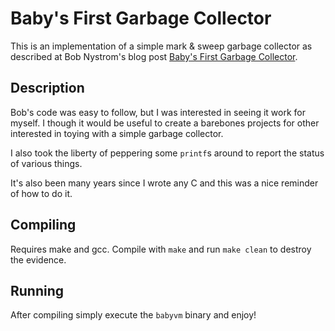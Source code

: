 # Baby's First Garbage Collector

This is an implementation of a simple mark & sweep garbage collector as
described at Bob Nystrom's blog post
[Baby's First Garbage Collector](http://journal.stuffwithstuff.com/2013/12/08/babys-first-garbage-collector/).

## Description

Bob's code was easy to follow, but I was interested in seeing it work for myself. I though it
would be useful to create a barebones projects for other interested in toying with a simple
garbage collector.

I also took the liberty of peppering some `printf`s around to report the status of various things.

It's also been many years since I wrote any C and this was a nice reminder of how to do it.

## Compiling

Requires make and gcc.  Compile with `make` and run `make clean` to destroy the evidence.

## Running

After compiling simply execute the `babyvm` binary and enjoy!
